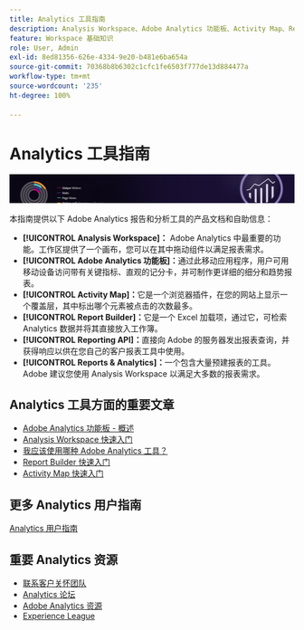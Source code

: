 ```yaml
---
title: Analytics 工具指南
description: Analysis Workspace、Adobe Analytics 功能板、Activity Map、Report Builder、Reporting API 和 Reports & Analytics 的产品文档和自助服务。
feature: Workspace 基础知识
role: User, Admin
exl-id: 8ed81356-626e-4334-9e20-b481e6ba654a
source-git-commit: 70368b8b6302c1cfc1fe6503f777de13d884477a
workflow-type: tm+mt
source-wordcount: '235'
ht-degree: 100%

---
```


# Analytics 工具指南

![横幅](../../assets/doc_banner_analyze.png)

本指南提供以下 Adobe Analytics 报告和分析工具的产品文档和自助信息：

* **[!UICONTROL Analysis Workspace]：** Adobe Analytics 中最重要的功能。工作区提供了一个画布，您可以在其中拖动组件以满足报表需求。
* **[!UICONTROL Adobe Analytics 功能板]：**&#x200B;通过此移动应用程序，用户可用移动设备访问带有关键指标、直观的记分卡，并可制作更详细的细分和趋势报表。
* **[!UICONTROL Activity Map]：**&#x200B;它是一个浏览器插件，在您的网站上显示一个覆盖层，其中标出哪个元素被点击的次数最多。
* **[!UICONTROL Report Builder]：**&#x200B;它是一个 Excel 加载项，通过它，可检索 Analytics 数据并将其直接放入工作簿。
* **[!UICONTROL Reporting API]：**&#x200B;直接向 Adobe 的服务器发出报表查询，并获得响应以供在您自己的客户报表工具中使用。
* **[!UICONTROL Reports &amp; Analytics]：**&#x200B;一个包含大量预建报表的工具。Adobe 建议您使用 Analysis Workspace 以满足大多数的报表需求。

## Analytics 工具方面的重要文章

* [Adobe Analytics 功能板 - 概述](/help/analyze/mobile-app/home.md)
* [Analysis Workspace 快速入门](analysis-workspace/home.md)
* [我应该使用哪种 Adobe Analytics 工具？](/help/admin/c-analytics-product-comparison/which-analytics-tool.md)
* [Report Builder 快速入门](report-builder/home.md)
* [Activity Map 快速入门](activity-map/activity-map.md)

## 更多 Analytics 用户指南

[Analytics 用户指南](https://experienceleague.adobe.com/docs/analytics.html?lang=zh-Hans)

## 重要 Analytics 资源

* [联系客户关怀团队](https://helpx.adobe.com/cn/contact/enterprise-support.ec.html)
* [Analytics 论坛](https://forums.adobe.com/community/experience-cloud/analytics-cloud/analytics)
* [Adobe Analytics 资源](https://forums.adobe.com/message/10660755)
* [Experience League](https://landing.adobe.com/experience-league/)
